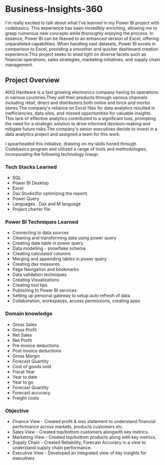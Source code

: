 # Business-Insights-360
 I'm really excited to talk about what I've learned in my Power BI project with codebasics. This experience has been incredibly enriching, allowing me to grasp numerous new concepts while thoroughly enjoying the process. In essence, Power BI can be likened to an enhanced version of Excel, offering unparalleled capabilities. When handling vast datasets, Power BI excels in comparison to Excel, providing a smoother and quicker dashboard creation experience.This project seeks to shed light on diverse facets such as financial operations, sales strategies, marketing initiatives, and supply chain management.

## Project Overview
AtliQ Hardware is a fast growing electronics company having its operations in various countries.They sell their products through various channels including retail, direct and distributors both online and brick and mortor stores.The company's reliance on Excel files for data analytics resulted in inefficiencies, data silos, and missed opportunities for valuable insights. This lack of effective analytics contributed to a significant loss, prompting the need for a strategic solution to drive informed decision-making and mitigate future risks.The company's senior executives decide to invest in a data analytics project and  assigned a team for this work.

 I spearheaded this initiative, drawing on my skills honed through Codebasics program and utilized a range of tools and methodologies, incorporating the following technology lineup:

### Tech Stacks Learned 
* SQL
* Power BI Desktop
* Excel
* Dax Studio(for optimizing the report)
* Power Query
* Languages : Dax and M language
* Project charter  file

### Power BI Techniques Learned
* Connecting to data sources
* Cleaning and transforming data using power query
* Creating date table in power query
* Data modelling - snowflake schema
* Creating calculated columns
* Merging and appending tables in power query
* Creating dax measures
* Page Navigation and bookmarks
* Data validation techniques
* Creating Visualizations
* Creating tool tips
* Publishing to Power BI services
* Setting up personal gateway to setup auto refresh of data
* Collaboration, workspaces, access permissions, creating apps

### Domain knowledge
* Gross Sales
* Gross Profit
* Net Sales
* Net Profit
* Pre invoice deductions
* Post invoice deductions
* Gross Margin
* Forecast Quantity
* Cost of goods sold
* Fiscal Year
* Year to date
* Year to go
* Forecast Quantity
* Forecast accuracy
* Freight costs

 ### Objective
* Finance View - Created profit & loss statement to understand financial performance across markets, products customers etc.
* Sales View - Created top/bottom customers alongwith key metrics.
* Marketing View - Created top/bottom products along with key metrics.
* Supply Chain - Created Reliability, Forecast Accuracy in a view to understand supply chain performance.
* Executive View - Developed an Integrated view of key insights for executives








